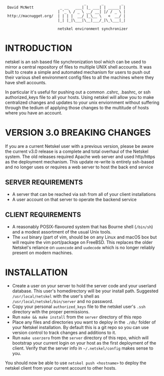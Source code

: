 ```
                                    _       _        _ 
 David McNett            _ __   ___| |_ ___| | _____| |
                        | '_ \ / _ \ __/ __| |/ / _ \ |
 http://macnugget.org/  | | | |  __/ |_\__ \   <  __/ |
                        |_| |_|\___|\__|___/_|\_\___|_|

                        netskel environment synchronizer
```
# INTRODUCTION

netskel is an ssh based file synchronization tool which can be used to 
mirror a central repository of files to multiple UNIX shell accounts.  It was
built to create a simple and automated mechanism for users to push out their
various shell environment config files to all the machines where they have
shell accounts.

In particular it's useful for pushing out a common .cshrc, .bashrc, or ssh
authorized_keys file to all your hosts.  Using netskel will allow you to make
centralized changes and updates to your unix enviornment without suffering
through the tedium of applying those changes to the multitude of hosts where
you have an account.

# VERSION 3.0 BREAKING CHANGES 

If you are a current Netskel user with a previous version, please be aware
the current v3.0 release is a complete and total overhaul of the Netskel
system.  The old releases required Apache web server and used http/https as
the deployment mechanism.  This update re-write is entirely ssh-based and 
no longer uses or requires a web server to host the back end service

## SERVER REQUIREMENTS

* A server that can be reached via ssh from all of your client installations
* A user account on that server to operate the backend service

## CLIENT REQUIREMENTS

* A reasonably POSIX-flavoured system that has Bourne shell (`/bin/sh`) and 
  a modest assortment of the usual Unix tools.
* The `xxd` binary (part of vim, should be on any Linux and macOS box but will
  require the vim port/package on FreeBSD.  This replaces the older Netskel's
  reliance on `uuencode` and `uudecode` which is no longer reliably present on
  modern machines.

# INSTALLATION

* Create a user on your server to hold the server code and your userland
  database.  This user's homedirectory will be your install path.  Suggested
  `/usr/local/netskel` with the user's shell as `/usr/local/netskel/bin/server`
  and no password.
* Copy your personal `authorized_keys` file to the netskel user's `.ssh` 
  directory with the proper permissions.
* Run `make && make install` from the `server` directory of this repo
* Place any files and directories you want to deploy in the `./db/` folder of
  your Netskel installation.  By default this is a git repo so you can use
  version control to track changes and additions to it.
* Run `make userzero` from the `server` directory of this repo, which will
  bootstrap your current login on your host as the first deployment of the
  client.  Verify that the server info in `~/.netskel/config` makes sense
  to you.

You should now be able to use `netskel push <hostname>` to deploy the netskel
client from your current account to other hosts.
